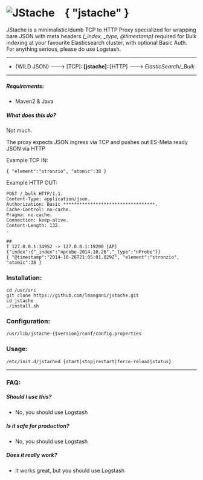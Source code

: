 ![JStache](http://i.imgur.com/Lnmza1J.png)
&nbsp;&nbsp; { "jstache" }
=======

JStache is a minimalistic/dumb TCP to HTTP Proxy specialized for wrapping bare JSON with meta headers *(_index, _type, @timestamp)* required for Bulk indexing at your favourite Elasticsearch cluster, with optional Basic Auth. For anything serious, please do use Logstash.

---------------------

* {WILD JSON}  ---> [TCP]::__[jstache]__::[HTTP] ---> *ElasticSearch/_Bulk*

---------------------



##### Requirements:
* Maven2 & Java

##### What does this do?
Not much. 

The proxy expects JSON ingress via TCP and pushes out ES-Meta ready JSON via HTTP


Example TCP IN:
```
{ "element":"stronzio", "atomic":38 }
```
Example HTTP OUT:
```
POST /_bulk HTTP/1.1.
Content-Type: application/json.
Authorization: Basic **********************************.
Cache-Control: no-cache.
Pragma: no-cache.
Connection: keep-alive.
Content-Length: 132.
.

##
T 127.0.0.1:34952 -> 127.0.0.1:19200 [AP]
{"index":{"_index":"nprobe-2014.10.26","_type":"nProbe"}}
{ "@timestamp":"2014-10-26T21:05:01.029Z", "element":"stronzio", "atomic":38 }
```

### Installation:
```
cd /usr/src
git clone https://github.com/lmangani/jstache.git
cd jstache
./install.sh
```

### Configuration:
```
/usr/lib/jstache-{$version}/conf/config.properties
```

### Usage:
```
/etc/init.d/jstached {start|stop|restart|force-reload|status}
```

---------------------

### FAQ: 
##### Should I use this? 
* No, you should use Logstash

##### Is it safe for production?
* No, you should use Logstash

##### Does it really work?
* It works great, but you should use Logstash
